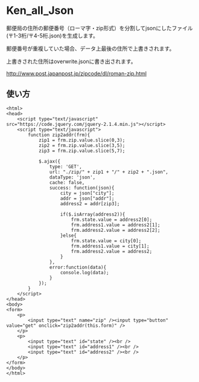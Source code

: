 # Ken_all_Json

郵便局の住所の郵便番号（ローマ字・zip形式）を分割してjsonにしたファイル(〒1-3桁/〒4-5桁.json)を生成します。

郵便番号が重複していた場合、データ上最後の住所で上書きされます。

上書きされた住所はoverwrite.jsonに書き出されます。

http://www.post.japanpost.jp/zipcode/dl/roman-zip.html

## 使い方
```
<html>
<head>
	<script type="text/javascript" src="https://code.jquery.com/jquery-2.1.4.min.js"></script>	
	<script type="text/javascript">
		function zip2addr(frm){
			zip1 = frm.zip.value.slice(0,3);
			zip2 = frm.zip.value.slice(3,5);
			zip3 = frm.zip.value.slice(5,7);
			
			$.ajax({
				type: 'GET',
				url: "./zip/" + zip1 + "/" + zip2 + ".json",
				dataType: 'json',
				cache: false,
				success: function(json){
					city = json["city"];
					addr = json["addr"];
					address2 = addr[zip3];
					
					if($.isArray(address2)){
						frm.state.value = address2[0];
						frm.address1.value = address2[1];
						frm.address2.value = address2[2];
					}else{
						frm.state.value = city[0];
						frm.address1.value = city[1];
						frm.address2.value = address2;
					}
				},
				error:function(data){					  
					console.log(data);
				}
			});
		}
	</script>
</head>
<body>
<form>
	<p>
		<input type="text" name="zip" /><input type="button" value="get" onclick="zip2addr(this.form)" />
	</p>
	<p>
		<input type="text" id="state" /><br />
		<input type="text" id="address1" /><br />
		<input type="text" id="address2" /><br />
	</p>
</form>
</body>
</html>

```
